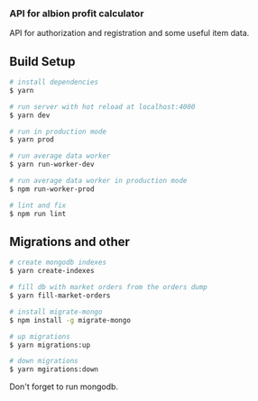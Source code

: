 ### API for albion profit calculator
API for authorization and registration and some useful item data.

## Build Setup

``` bash
# install dependencies
$ yarn

# run server with hot reload at localhost:4000
$ yarn dev

# run in production mode
$ yarn prod

# run average data worker
$ yarn run-worker-dev

# run average data worker in production mode
$ npm run-worker-prod

# lint and fix
$ npm run lint
```

## Migrations and other
```bash
# create mongodb indexes
$ yarn create-indexes

# fill db with market orders from the orders dump
$ yarn fill-market-orders

# install migrate-mongo
$ npm install -g migrate-mongo

# up migrations
$ yarn migrations:up

# down migrations
$ yarn mgirations:down
```

Don't forget to run mongodb.
